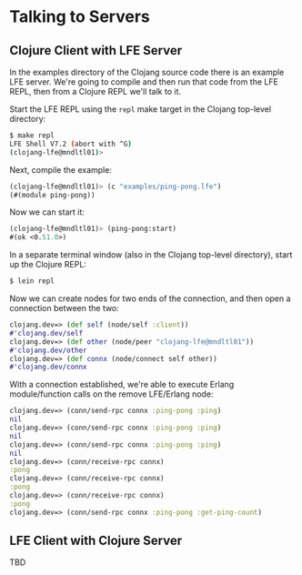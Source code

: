 # Talking to Servers

## Clojure Client with LFE Server

In the examples directory of the Clojang source code there is an example LFE server. We're going to compile and then run that code from the LFE REPL, then from a Clojure REPL we'll talk to it.

Start the LFE REPL using the ``repl`` make target in the Clojang top-level directory:

```bash
$ make repl
LFE Shell V7.2 (abort with ^G)
(clojang-lfe@mndltl01)>
```

Next, compile the example:

```cl
(clojang-lfe@mndltl01)> (c "examples/ping-pong.lfe")
(#(module ping-pong))
```

Now we can start it:

```cl
(clojang-lfe@mndltl01)> (ping-pong:start)
#(ok <0.51.0>)
```

In a separate terminal window (also in the Clojang top-level directory), start up the Clojure REPL:

```bash
$ lein repl
```

Now we can create nodes for two ends of the connection, and then open a connection between the two:

```clojure
clojang.dev=> (def self (node/self :client))
#'clojang.dev/self
clojang.dev=> (def other (node/peer "clojang-lfe@mndltl01"))
#'clojang.dev/other
clojang.dev=> (def connx (node/connect self other))
#'clojang.dev/connx
```

With a connection established, we're able to execute Erlang module/function calls on the remove LFE/Erlang node:

```clojure
clojang.dev=> (conn/send-rpc connx :ping-pong :ping)
nil
clojang.dev=> (conn/send-rpc connx :ping-pong :ping)
nil
clojang.dev=> (conn/send-rpc connx :ping-pong :ping)
nil
clojang.dev=> (conn/receive-rpc connx)
:pong
clojang.dev=> (conn/receive-rpc connx)
:pong
clojang.dev=> (conn/receive-rpc connx)
:pong
clojang.dev=> (conn/send-rpc connx :ping-pong :get-ping-count)

```

## LFE Client with Clojure Server

TBD
